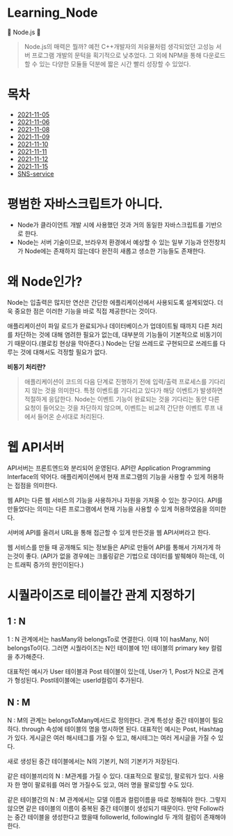 # Learning_Node

🐹 Node.js 🐹

> Node.js의 매력은 뭘까? 예전 C++개발자의 저유뮬처럼 생각되었던 고성능 서버 프로그램 개발의 문턱을 획기적으로 낮추었다.
> 그 외에 NPM을 통해 다운로드할 수 있는 다양한 모듈들 덕분에 짧은 시간 빨리 성장할 수 있었다.

# 목차

- [2021-11-05](./2021-11-05/README.md)
- [2021-11-06](./2021-11-06/README.md)
- [2021-11-08](./2021-11-08/README.md)
- [2021-11-09](./2021-11-09/README.md)
- [2021-11-10](./2021-11-10/README.md)
- [2021-11-11](./2021-11-11/README.md)
- [2021-11-12](./2021-11-12/README.md)
- [2021-11-15](./2021-11-15/README.md)
- [SNS-service](./SNS-service/README.md)

# 평범한 자바스크립트가 아니다.

- Node가 클라이언트 개발 시에 사용했던 것과 거의 동일한 자바스크립트를 기반으로 한다.
- Node는 서버 기술이므로, 브라우저 환경에서 예상할 수 있는 일부 기능과 안전창치가 Node에는 존재하지 않는데다 완전히 새롭고 생소한 기능들도 존재한다.

# 왜 Node인가?

Node는 입출력은 많지만 연산은 간단한 에플리케이션에서 사용되도록 설계되었다.
더욱 중요한 점은 이러한 기능을 바로 직접 제공한다는 것이다.

애플리케이션이 파일 로드가 완료되거나 데이터베이스가 업데이트될 때까지 다른 처리를 차단하는 것에 대해 염려한 필요가 없는데, 대부분의 기능들이 기본적으로 비동기이기 때문이다.(블로킹 현상을 막아준다.) Node는 단일 쓰레드로 구현되므로 쓰레드를 다루는 것에 대해서도 걱정할 필요가 없다.

**비동기 처리란?**

> 애플리케이션이 코드의 다음 단계로 진행하기 전에 입력/출력 프로세스를 기다리지 않는 것을 의미한다.
> 특정 이벤트를 기다리고 있다가 해당 이벤트가 발생하면 적절하게 응답한다.
> Node는 이벤트 기능이 완료되는 것을 기다리는 동안 다른 요청이 들어오는 것을 차단하지 않으며, 이벤트는 비교적 간단한 이벤트 루프 내에서 들어온 순서대로 처리된다.

# 웹 API서버

API서버는 프론트엔드와 분리되어 운영된다.
API란 Application Programming Interface의 약어다.
애플리케이션에서 현재 프로그램의 기능을 사용할 수 있게 허용하는 접점을 의미한다.

웹 API는 다른 웹 서비스의 기능을 사용하거나 자원을 가져올 수 있는 창구이다.
API를 만들었다는 의미는 다른 프로그램에서 현재 기능을 사용할 수 있게 허용하였음을 의미한다.

서버에 API를 올려서 URL을 통해 접근할 수 있게 만든것을 웹 API서버라고 한다.

웹 서비스를 만들 때 공개해도 되는 정보들은 API로 만들어 API를 통해서 가져가게 하는것이 좋다. (API가 없을 경우에는 크롤링같은 기법으로 데이터를 발췌해야 하는데, 이는 트래픽 증가의 원인이된다.)

# 시퀄라이즈로 테이블간 관계 지정하기

## 1 : N

1 : N 관계에서는 hasMany와 belongsTo로 연결한다.
이때 1이 hasMany, N이 belongsTo이다.
그러면 시퀄라이즈는 N인 테이블에 1인 테이블의 primary key 컬럼을 추가해준다.

대표적인 예시가 User 테이블과 Post 테이블이 있는데, User가 1, Post가 N으로 관계가 형성된다.
Post테이블에는 userId컬럼이 추가된다.

## N : M

N : M의 관계는 belongsToMany메서드로 정의한다.
관계 특성상 중간 테이블이 필요하다. through 속성에 테이블의 명을 명시하면 된다.
대표적인 예시는 Post, Hashtag가 있다. 게시글은 여러 해시테그를 가질 수 있고, 해시테그는 여러 게시글을 가질 수 있다.

새로 생성된 중간 테이블에서는 N의 기본키, N의 기본키가 저장된다.

같은 테이블끼리의 N : M관계를 가질 수 있다. 대표적으로 팔로잉, 팔로워가 있다.
사용자 한 명이 팔로워를 여러 명 가질수도 있고, 여러 명을 팔로잉할 수도 있다.

같은 테이블간의 N : M 관계에서는 모델 이름과 컬럼이름을 따로 정해줘야 한다.
그렇지 않으면 같은 테이블의 이름이 중복된 중간 테이블이 생성되기 때문이다.
만약 Follow라는 중간 테이블을 생성한다고 했을때 followerId, followingId 두 개의 컬럼이 존재해야 한다.
